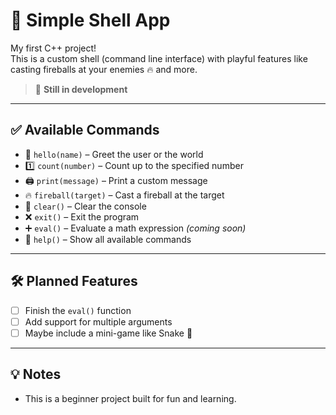 # 🐚 Simple Shell App

My first C++ project!  
This is a custom shell (command line interface) with playful features like casting fireballs at your enemies 🔥 and more.

> 🚧 **Still in development**

---

## ✅ Available Commands

- 👋 `hello(name)` – Greet the user or the world  
- 1️⃣ `count(number)` – Count up to the specified number  
- 🖨️ `print(message)` – Print a custom message  
- 🔥 `fireball(target)` – Cast a fireball at the target  
- 🧽 `clear()` – Clear the console  
- ❌ `exit()` – Exit the program  
- ➕ `eval()` – Evaluate a math expression *(coming soon)*  
- 🏫 `help()` – Show all available commands  

---

## 🛠 Planned Features

- [ ] Finish the `eval()` function  
- [ ] Add support for multiple arguments  
- [ ] Maybe include a mini-game like Snake 🐍  

---

## 💡 Notes

- This is a beginner project built for fun and learning.  

